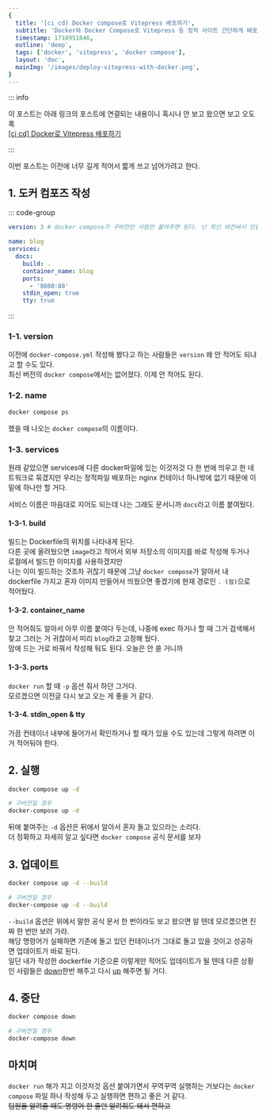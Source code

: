 ```yaml
---
{
  title: '[ci cd] Docker compose로 Vitepress 배포하기',
  subtitle: 'Docker와 Docker Compose로 Vitepress 등 정적 사이트 간단하게 배포하기',
  timestamp: 1718951846,
  outline: 'deep',
  tags: ['docker', 'vitepress', 'docker compose'],
  layout: 'doc',
  mainImg: '/images/deploy-vitepress-with-docker.png',
}
---
```


::: info

이 포스트는 아래 링크의 포스트에 연결되는 내용이니 혹시나 안 보고 왔으면 보고 오도록  
[[ci cd] Docker로 Vitepress 배포하기](/posts/deploy-vitepress-with-docker.md)

:::

이번 포스트는 이전에 너무 길게 적어서 짧게 쓰고 넘어가려고 한다.

## 1. 도커 컴포즈 작성

::: code-group

```yml [docker-compose.yml]
version: 3 # docker compose가 구버전인 사람만 붙여주면 된다. 난 최신 버전써서 안붙여도 된다.

name: blog
services:
  docs:
    build: .
    container_name: blog
    ports:
      - '8080:80'
    stdin_open: true
    tty: true
```

:::

### 1-1. version

이전에 `docker-compose.yml` 작성해 봤다고 하는 사람들은 `version` 왜 안 적어도 되냐고 할 수도 있다.  
최신 버전의 `docker compose`에서는 없어졌다. 이제 안 적어도 된다.

### 1-2. name

```bash
docker compose ps
```

했을 때 나오는 `docker compose`의 이름이다.

### 1-3. services

원래 같았으면 services에 다른 docker파일에 있는 이것저것 다 한 번에 띄우고 한 네트워크로 묶겠지만 우리는 정적파일 배포하는 nginx 컨테이너 하나밖에 없기 때문에 이 밑에 하나만 할 거다.

서비스 이름은 마음대로 지어도 되는데 나는 그래도 문서니까 `docs`라고 이름 붙여뒀다.

#### 1-3-1. build

빌드는 Dockerfile의 위치를 나타내게 된다.  
다른 곳에 올려뒀으면 `image`라고 적어서 외부 저장소의 이미지를 바로 작성해 두거나 로컬에서 빌드한 이미지를 사용하겠지만  
나는 이미 빌드하는 것조차 귀찮기 때문에 그냥 `docker compose`가 알아서 내 dockerfile 가지고 혼자 이미지 만들어서 띄웠으면 좋겠기에 현재 경로인 `. (점)`으로 적어뒀다.

#### 1-3-2. container_name

안 적어줘도 알아서 아무 이름 붙여다 두는데, 나중에 exec 하거나 할 때 그거 검색해서 찾고 그러는 거 귀찮아서 미리 `blog`라고 고정해 뒀다.  
맘에 드는 거로 바꿔서 작성해 둬도 된다. 오늘은 안 쓸 거니까

#### 1-3-3. ports

`docker run` 할 때 `-p` 옵션 줘서 하던 그거다.  
모르겠으면 이전글 다시 보고 오는 게 좋을 거 같다.

#### 1-3-4. stdin_open & tty

가끔 컨테이너 내부에 들어가서 확인하거나 할 때가 있을 수도 있는데 그렇게 하려면 이거 적어둬야 한다.

## 2. 실행

```bash
docker compose up -d

# 구버전일 경우
docker-compose up -d
```

뒤에 붙여주는 `-d` 옵션은 뒤에서 알아서 혼자 돌고 있으라는 소리다.  
더 정확하고 자세히 알고 싶다면 `docker compose` 공식 문서를 보자

## 3. 업데이트

```bash
docker compose up -d --build

# 구버전일 경우
docker-compose up -d --build
```

`--build` 옵션은 위에서 말한 공식 문서 한 번이라도 보고 왔으면 알 텐데 모르겠으면 진짜 한 번만 보러 가라.  
해당 명령어가 실패하면 기존에 돌고 있던 컨테이너가 그대로 돌고 있을 것이고 성공하면 업데이트가 바로 된다.  
일단 내가 작성한 dockerfile 기준으론 이렇게만 적어도 업데이트가 될 텐데 다른 상황인 사람들은 [down](#_4-중단)한번 해주고 다시 [up](#_2-실행) 해주면 될 거다.

## 4. 중단

```bash
docker compose down

# 구버전일 경우
docker-compose down
```

## 마치며

`docker run` 해가 지고 이것저것 옵션 붙여가면서 꾸역꾸역 실행하는 거보다는 `docker compose` 파일 하나 작성해 두고 실행하면 편하고 좋은 거 같다.  
~~팀원들 알려줄 때도 명령어 한 줄만 알려줘도 돼서 편하고~~
